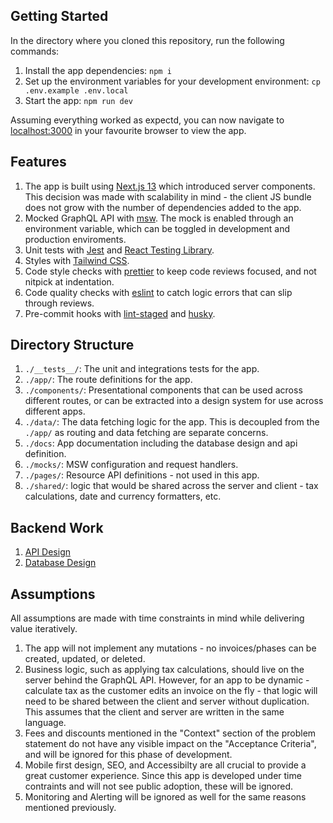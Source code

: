 ## Getting Started

In the directory where you cloned this repository, run the following commands:

1. Install the app dependencies: `npm i`
1. Set up the environment variables for your development environment: `cp .env.example .env.local`
1. Start the app: `npm run dev`

Assuming everything worked as expectd, you can now navigate to [localhost:3000](http://localhost:3000) in your favourite browser to view the app.

## Features

1. The app is built using [Next.js 13](https://beta.nextjs.org/docs) which introduced server components. This decision was made with scalability in mind - the client JS bundle does not grow with the number of dependencies added to the app.
1. Mocked GraphQL API with [msw](https://mswjs.io/). The mock is enabled through an environment variable, which can be toggled in development and production enviroments.
1. Unit tests with [Jest](https://jestjs.io/) and [React Testing Library](https://testing-library.com/docs/react-testing-library/intro/).
1. Styles with [Tailwind CSS](https://tailwindcss.com/).
1. Code style checks with [prettier](https://prettier.io/) to keep code reviews focused, and not nitpick at indentation.
1. Code quality checks with [eslint](https://eslint.org/) to catch logic errors that can slip through reviews.
1. Pre-commit hooks with [lint-staged](https://github.com/okonet/lint-staged) and [husky](https://github.com/typicode/husky).

## Directory Structure

1. `./__tests__/`: The unit and integrations tests for the app.
1. `./app/`: The route definitions for the app.
1. `./components/`: Presentational components that can be used across different routes, or can be extracted into a design system for use across different apps.
1. `./data/`: The data fetching logic for the app. This is decoupled from the `./app/` as routing and data fetching are separate concerns.
1. `./docs`: App documentation including the database design and api definition.
1. `./mocks/`: MSW configuration and request handlers.
1. `./pages/`: Resource API definitions - not used in this app.
1. `./shared/`: logic that would be shared across the server and client - tax calculations, date and currency formatters, etc.

## Backend Work

1. [API Design](./docs/API.md)
1. [Database Design](./docs/DATABASE.md)

## Assumptions

All assumptions are made with time constraints in mind while delivering value iteratively.

1. The app will not implement any mutations - no invoices/phases can be created, updated, or deleted.
1. Business logic, such as applying tax calculations, should live on the server behind the GraphQL API. However, for an app to be dynamic - calculate tax as the customer edits an invoice on the fly - that logic will need to be shared between the client and server without duplication. This assumes that the client and server are written in the same language.
1. Fees and discounts mentioned in the "Context" section of the problem statement do not have any visible impact on the "Acceptance Criteria", and will be ignored for this phase of development.
1. Mobile first design, SEO, and Accessibilty are all crucial to provide a great customer experience. Since this app is developed under time contraints and will not see public adoption, these will be ignored.
1. Monitoring and Alerting will be ignored as well for the same reasons mentioned previously.
